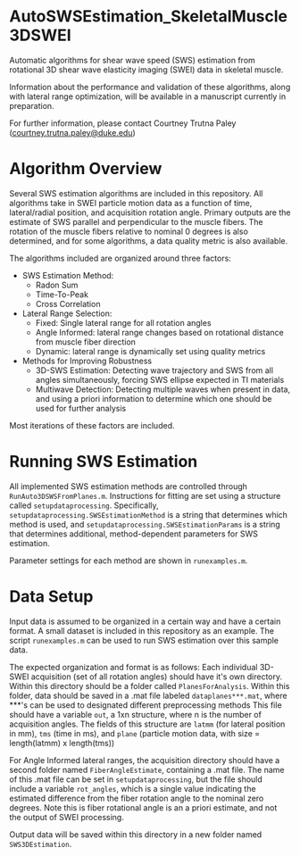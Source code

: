 # AutoSWSEstimation_SkeletalMuscle3DSWEI
Automatic algorithms for shear wave speed (SWS) estimation from rotational 3D shear wave elasticity imaging (SWEI) data in skeletal muscle.

Information about the performance and validation of these algorithms, along with lateral range optimization, will be available in a manuscript currently in preparation.

For further information, please contact Courtney Trutna Paley (courtney.trutna.paley@duke.edu)  

# Algorithm Overview 
Several SWS estimation algorithms are included in this repository. All algorithms take in SWEI particle motion data as a function of time, lateral/radial position, and acquisition rotation angle. Primary outputs are the estimate of SWS parallel and perpendicular to the muscle fibers. The rotation of the muscle fibers relative to nominal 0 degrees is also determined, and for some algorithms, a data quality metric is also available.    

The algorithms included are organized around three factors:
* SWS Estimation Method: 
  * Radon Sum
  * Time-To-Peak
  * Cross Correlation
* Lateral Range Selection: 
  * Fixed: Single lateral range for all rotation angles
  * Angle Informed: lateral range changes based on rotational distance from muscle fiber direction
  * Dynamic: lateral range is dynamically set using quality metrics
* Methods for Improving Robustness
  * 3D-SWS Estimation: Detecting wave trajectory and SWS from all angles simultaneously, forcing SWS ellipse expected in TI materials
  * Multiwave Detection: Detecting multiple waves when present in data, and using a priori information to determine which one should be used for further analysis

Most iterations of these factors are included.

# Running SWS Estimation
All implemented SWS estimation methods are controlled through `RunAuto3DSWSFromPlanes.m`. Instructions for fitting are set using a structure called `setupdataprocessing`. Specifically, `setupdataprocessing.SWSEstimationMethod` is a string that determines which method is used, and `setupdataprocessing.SWSEstimationParams` is a string that determines additional, method-dependent parameters for SWS estimation. 

Parameter settings for each method are shown in `runexamples.m`. 

# Data Setup
Input data is assumed to be organized in a certain way and have a certain format. A small dataset is included in this repository as an example. The script `runexamples.m` can be used to run SWS estimation over this sample data.

The expected organization and format is as follows: 
Each individual 3D-SWEI acquisition (set of all rotation angles) should have it's own directory. 
Within this directory should be a folder called `PlanesForAnalysis`. 
Within this folder, data should be saved in a .mat file labeled `dataplanes***.mat`, where ***'s can be used to designated different preprocessing methods
This file should have a variable `out`, a 1xn structure, where n is the number of acquisition angles. 
The fields of this structure are `latmm` (for lateral position in mm), `tms` (time in ms), and `plane` (particle motion data, with size = length(latmm) x length(tms))

For Angle Informed lateral ranges, the acquisition directory should have a second folder named `FiberAngleEstimate`, containing a .mat file. 
The name of this .mat file can be set in `setupdataprocessing`, but the file should include a variable `rot_angles`, which is a single value indicating the estimated difference from the fiber rotation angle to the nominal zero degrees.
Note this is fiber rotational angle is an a priori estimate, and not the output of SWEI processing.  
  
Output data will be saved within this directory in a new folder named `SWS3DEstimation`. 